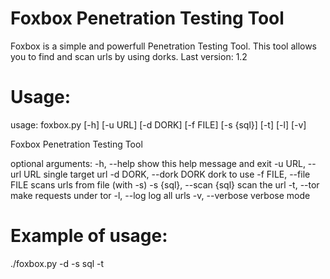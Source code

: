 # Foxbox Penetration Testing Tool

Foxbox is a simple and powerfull Penetration Testing Tool.
This tool allows you to find and scan urls by using dorks.
Last version: 1.2

# Usage:

usage: foxbox.py [-h] [-u URL] [-d DORK] [-f FILE] [-s {sql}] [-t] [-l] [-v]

Foxbox Penetration Testing Tool

optional arguments:
  -h, --help            show this help message and exit
  -u URL, --url URL     single target url
  -d DORK, --dork DORK  dork to use
  -f FILE, --file FILE  scans urls from file (with -s)
  -s {sql}, --scan {sql}
                        scan the url
  -t, --tor             make requests under tor
  -l, --log             log all urls
  -v, --verbose         verbose mode



# Example of usage:

./foxbox.py -d <your dork> -s sql -t


